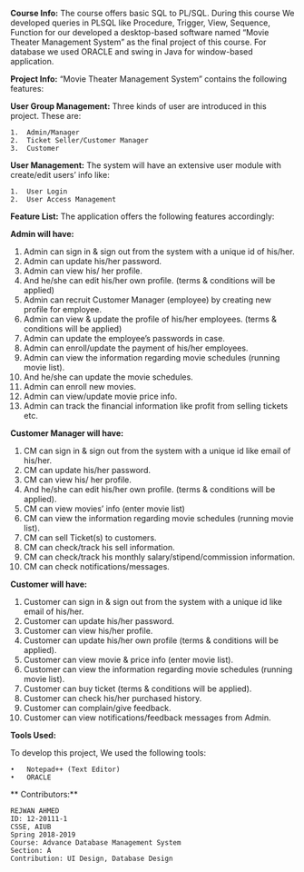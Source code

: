 **Course Info:**
The course offers basic SQL to PL/SQL. During this course We developed queries in PLSQL like Procedure, Trigger, View, Sequence, Function for our developed a desktop-based software named “Movie Theater Management System” as the final project of this course. For database we used ORACLE  and swing in Java for window-based application.

**Project Info:**
“Movie Theater Management System” contains the following features:

**User Group Management:**
Three kinds of user are introduced in this project. These are:

    1.	Admin/Manager
    2.	Ticket Seller/Customer Manager
    3.	Customer

**User Management:**
The system will have an extensive user module with create/edit users’ info like:

    1.	User Login
    2.	User Access Management

**Feature List:**
The application offers the following features accordingly: 

**Admin will have:**

1.	Admin can sign in & sign out from the system with a unique id of his/her.
2.	Admin can update his/her password.
3.	Admin can view his/ her profile.
4.	And he/she can edit his/her own profile. (terms & conditions will be applied)
5.	Admin can recruit Customer Manager (employee) by creating new profile for employee.
6.	Admin can view & update the profile of his/her employees. (terms & conditions will be applied)
7.	Admin can update the employee’s passwords in case.
8.	Admin can enroll/update the payment of his/her employees.
9.	Admin can view the information regarding movie schedules (running movie list).
10.	And he/she can update the movie schedules.
11.	Admin can enroll new movies.
12.	Admin can view/update movie price info.
13.	Admin can track the financial information like profit from selling tickets etc.

**Customer Manager will have:**

1.	CM can sign in & sign out from the system with a unique id like email of his/her.
2.	CM can update his/her password.
3.	CM can view his/ her profile.
4.	And he/she can edit his/her own profile. (terms & conditions will be applied).
5.	CM can view movies’ info (enter movie list)
6.	CM can view the information regarding movie schedules (running movie list).
7.	CM can sell Ticket(s) to customers.
8.	CM can check/track his sell information.
9.	CM can check/track his monthly salary/stipend/commission information.
10.	CM can check notifications/messages.

**Customer will have:**

1.	Customer can sign in & sign out from the system with a unique id like email of his/her.
2.	Customer can update his/her password.
3.	Customer can view his/her profile.
4.	Customer can update his/her own profile (terms & conditions will be applied).
5.	Customer can view movie & price info (enter movie list).
6.	Customer can view the information regarding movie schedules (running movie list).
7.	Customer can buy ticket (terms & conditions will be applied).
8.	Customer can check his/her purchased history.
9.	Customer can complain/give feedback.
10.	Customer can view notifications/feedback messages from Admin.


**Tools Used:**

To develop this project, We used the following tools:

    •	Notepad++ (Text Editor)
    •	ORACLE
    
** Contributors:**

    REJWAN AHMED
    ID: 12-20111-1
    CSSE, AIUB
    Spring 2018-2019
    Course: Advance Database Management System
    Section: A
    Contribution: UI Design, Database Design
